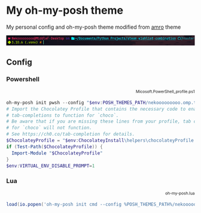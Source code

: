 # My oh-my-posh theme

My personal config and oh-my-posh theme modified from [amro](https://github.com/JanDeDobbeleer/oh-my-posh/blob/main/themes/amro.omp.json) theme

![alt text](image-1.png)

## Config

### Powershell

<div style="text-align: right; font-size: 0.75em;"> Micosoft.PowerShell_profile.ps1 </div>

```powershell
oh-my-posh init pwsh --config "$env:POSH_THEMES_PATH/nekooooooooo.omp.toml" | Invoke-Expression
# Import the Chocolatey Profile that contains the necessary code to enable
# tab-completions to function for `choco`.
# Be aware that if you are missing these lines from your profile, tab completion
# for `choco` will not function.
# See https://ch0.co/tab-completion for details.
$ChocolateyProfile = "$env:ChocolateyInstall\helpers\chocolateyProfile.psm1"
if (Test-Path($ChocolateyProfile)) {
  Import-Module "$ChocolateyProfile"
}
$env:VIRTUAL_ENV_DISABLE_PROMPT=1
```

### Lua

<div style="text-align: right; font-size: 0.75em;"> oh-my-posh.lua </div>

```lua
load(io.popen('oh-my-posh init cmd --config %POSH_THEMES_PATH%/nekooooooooo.omp.toml'):read("*a"))()
```